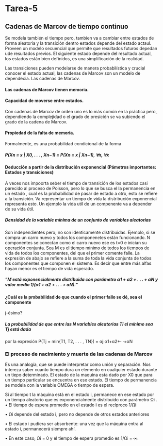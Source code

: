 # Tarea-5

## Cadenas de Marcov de tiempo continuo

Se modela también el tiempo pero, tambien va a cambiar entre estados de forma aleatoria y la transición dentro estados depende del estado actaul. Proveen un modelo secuencial que permite que resultados futuros depedan ude resultados previos. El siguiente estado depende del resultado actual, los estados están bien definidos, es una simplificación de la realidad.

Las transiciones pueden modelarse de manera probabilística y crucial conocer el estado actual, las cadenas de Marcov son un modelo de dependecia. 
Las cadenas de Marcov.
#### Las cadenas de Marcov tienen memoria. 
#### Capacidad de moverse entre estados.
Con cadenas de Marcov de orden uno es lo más común en la práctica pero, dependiendo la complejidad o el grado de presición se va subiendo el grado de la cadena de Marcov.

#### Propiedad de la falta de memoria.
Formalmente, es una probabilidad condicional de la forma
##### P(Xn = x | X0, . . . , Xn−1) = P(Xn = x | Xn−1), ∀n, ∀x

#### Deducción a partir de la distribución exponencial (Pámetros importantes: Estados y transiciones)
A veces nos impoorta seber el tiempo de transición de los estados casi parecido al proceso de Poisson, pero lo que se busca el la permanencia en un estado , cual es la probabilidad de pasar de estado a otro, esto se refiere a la transición.
Va representar un tiempo de vida la distribución exponencial representa esto. Un ejemplo la vida util de un compenente va a depender de su vida útil.

##### Densidad de la variable mínima de un conjunto de variables aleatorias
Son independientes pero, no son identicamente distribuidas. Ejemplo, si se compra un carro nuevo y todos los componenetes están funcionando. N componentes se conectan como el carro nuevo ese es t=0 e inician su operación conjunta. Sea M es el tiempo mínimo de todos los tiempos de vida de todos los componentes, del que el primer comente falle.
La expresión de abajo se refiere a la suma de toda la vida conjunta de todos los componentes que componen el sistema. Es decir que entre más alfas hayan menor es el tiempo de vida esperado.
##### "M está exponencialmente distribuida con parámetro α1 + α2 + . . . + αN y valor  medio 1/(α1 + α2 + . . . + αN)."

#### ¿Cuál es la probabilidad de que cuando el primer fallo se dé, sea el componente
j-ésimo?
##### La probabilidad de que entre las N variables aleatorias Ti el mínimo sea Tj está dada
por la expresión P(Tj = min{T1, T2, . . . , TN}) = αj α1+α2+···+αN

### El proceso de nacimiento y muerte de las cadenas de Marcov
Es una analogía, que se puede interpretar como unión y separación. Nos intereza saber cuanto tiempo dura un elemento en cualquier estado durante un tiepo determinado. El estado de la maquina esta  dado por X0 que para un tiempo particular se encuentra en ese estado.
El tiempo de permanencia se modela con la variable OMEGA  o tiempo de espera.

Si al tiempo t la máquina está en el estado i, permanece en ese estado por un tiempo aleatorio que es exponencialmente distribuido con parámetro Ωi
.
• El tiempo de espera promedio en el estado i es el recíproco 1/Ωi

• Ωi depende del estado i, pero no depende de otros estados anteriores

• El estado i pudiera ser absorbente: una vez que la máquina entra al estado i,
permanecerá siempre ahí.

• En este caso, Ωi = 0 y el tiempo de espera promedio es 1/Ωi = ∞.












